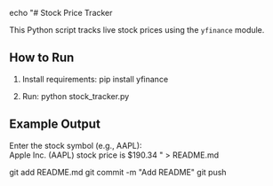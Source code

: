 echo "# Stock Price Tracker

This Python script tracks live stock prices using the `yfinance` module.

## How to Run

1. Install requirements:
   pip install yfinance

2. Run:
   python stock_tracker.py

## Example Output

Enter the stock symbol (e.g., AAPL):  
Apple Inc. (AAPL) stock price is $190.34
" > README.md

git add README.md
git commit -m "Add README"
git push
